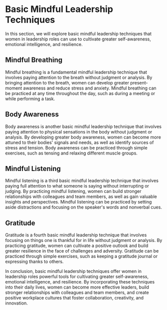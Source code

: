 Basic Mindful Leadership Techniques
============================================================================

In this section, we will explore basic mindful leadership techniques that women in leadership roles can use to cultivate greater self-awareness, emotional intelligence, and resilience.

Mindful Breathing
-----------------

Mindful breathing is a fundamental mindful leadership technique that involves paying attention to the breath without judgment or analysis. By bringing attention to the breath, women can develop greater present-moment awareness and reduce stress and anxiety. Mindful breathing can be practiced at any time throughout the day, such as during a meeting or while performing a task.

Body Awareness
--------------

Body awareness is another basic mindful leadership technique that involves paying attention to physical sensations in the body without judgment or analysis. By developing greater body awareness, women can become more attuned to their bodies' signals and needs, as well as identify sources of stress and tension. Body awareness can be practiced through simple exercises, such as tensing and relaxing different muscle groups.

Mindful Listening
-----------------

Mindful listening is a third basic mindful leadership technique that involves paying full attention to what someone is saying without interrupting or judging. By practicing mindful listening, women can build stronger relationships with colleagues and team members, as well as gain valuable insights and perspectives. Mindful listening can be practiced by setting aside distractions and focusing on the speaker's words and nonverbal cues.

Gratitude
---------

Gratitude is a fourth basic mindful leadership technique that involves focusing on things one is thankful for in life without judgment or analysis. By practicing gratitude, women can cultivate a positive outlook and build greater resilience in the face of challenges and adversity. Gratitude can be practiced through simple exercises, such as keeping a gratitude journal or expressing thanks to others.

In conclusion, basic mindful leadership techniques offer women in leadership roles powerful tools for cultivating greater self-awareness, emotional intelligence, and resilience. By incorporating these techniques into their daily lives, women can become more effective leaders, build stronger relationships with colleagues and team members, and create positive workplace cultures that foster collaboration, creativity, and innovation.
